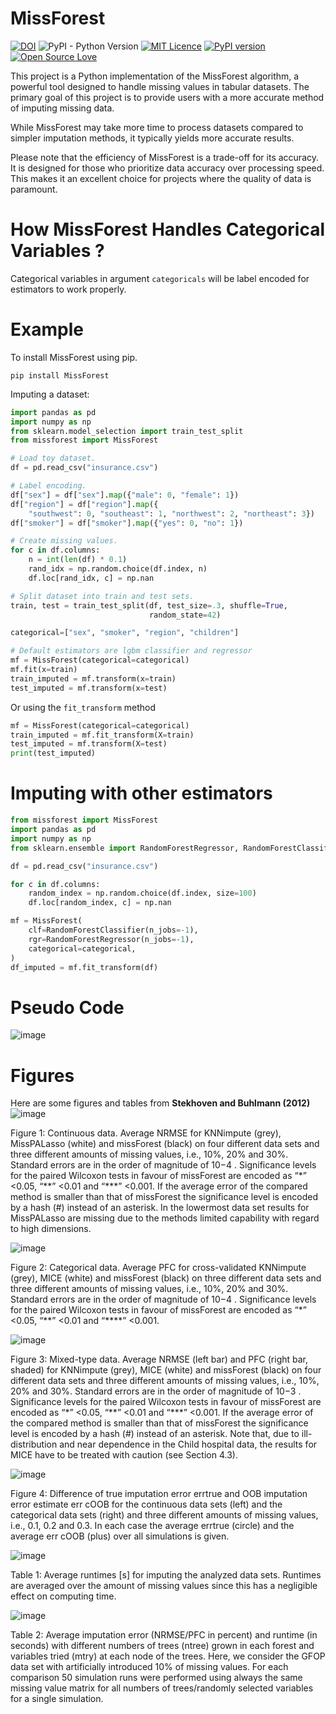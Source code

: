 # MissForest

[![DOI](https://zenodo.org/badge/DOI/10.5281/zenodo.13368883.svg)](https://doi.org/10.5281/zenodo.13368883)
![PyPI - Python Version](https://img.shields.io/pypi/pyversions/MissForest?link=https%3A%2F%2Fpypi.org%2Fproject%2FMissForest%2F)
[![MIT Licence](https://badges.frapsoft.com/os/mit/mit.svg?v=103)](https://opensource.org/licenses/mit-license.php)
[![PyPI version](https://badge.fury.io/py/MissForest.svg)](https://badge.fury.io/py/MissForest)
[![Open Source Love](https://badges.frapsoft.com/os/v2/open-source.svg?v=103)](https://github.com/ellerbrock/open-source-badges/)

This project is a Python implementation of the MissForest algorithm, a powerful 
tool designed to handle missing values in tabular datasets. The primary goal of 
this project is to provide users with a more accurate method of imputing 
missing data.

While MissForest may take more time to process datasets compared to simpler 
imputation methods, it typically yields more accurate results.

Please note that the efficiency of MissForest is a trade-off for its accuracy. 
It is designed for those who prioritize data accuracy over processing speed. 
This makes it an excellent choice for projects where the quality of data is 
paramount.

# How MissForest Handles Categorical Variables ?

Categorical variables in argument `categoricals` will be label encoded for
estimators to work properly. 

# Example

To install MissForest using pip.

```console
pip install MissForest
```

Imputing a dataset:

```python
import pandas as pd
import numpy as np
from sklearn.model_selection import train_test_split
from missforest import MissForest

# Load toy dataset.
df = pd.read_csv("insurance.csv")

# Label encoding.
df["sex"] = df["sex"].map({"male": 0, "female": 1})
df["region"] = df["region"].map({
    "southwest": 0, "southeast": 1, "northwest": 2, "northeast": 3})
df["smoker"] = df["smoker"].map({"yes": 0, "no": 1})

# Create missing values.
for c in df.columns:
    n = int(len(df) * 0.1)
    rand_idx = np.random.choice(df.index, n)
    df.loc[rand_idx, c] = np.nan

# Split dataset into train and test sets.
train, test = train_test_split(df, test_size=.3, shuffle=True,
                               random_state=42)

categorical=["sex", "smoker", "region", "children"]

# Default estimators are lgbm classifier and regressor
mf = MissForest(categorical=categorical)
mf.fit(x=train)
train_imputed = mf.transform(x=train)
test_imputed = mf.transform(x=test)
```

Or using the `fit_transform` method
```python
mf = MissForest(categorical=categorical)
train_imputed = mf.fit_transform(X=train)
test_imputed = mf.transform(X=test)
print(test_imputed)
```

# Imputing with other estimators

```python
from missforest import MissForest
import pandas as pd
import numpy as np
from sklearn.ensemble import RandomForestRegressor, RandomForestClassifier

df = pd.read_csv("insurance.csv")

for c in df.columns:
    random_index = np.random.choice(df.index, size=100)
    df.loc[random_index, c] = np.nan

mf = MissForest(
    clf=RandomForestClassifier(n_jobs=-1), 
    rgr=RandomForestRegressor(n_jobs=-1), 
    categorical=categorical,
)
df_imputed = mf.fit_transform(df)
```

# Pseudo Code
![image](fig/pseudo_code.png)

# Figures
Here are some figures and tables from **Stekhoven and Buhlmann (2012)**
![image](fig/figure_1.png)

Figure 1: Continuous data. Average NRMSE for KNNimpute (grey), MissPALasso (white) and missForest (black) on four different data sets and three different amounts of missing values, i.e., 10%, 20%
and 30%. Standard errors are in the order of magnitude of 10−4
. Significance levels for the paired
Wilcoxon tests in favour of missForest are encoded as “&ast;” <0.05, “&ast;&ast;” <0.01 and “&ast;&ast;&ast;” <0.001. If the
average error of the compared method is smaller than that of missForest the significance level is encoded
by a hash (#) instead of an asterisk. In the lowermost data set results for MissPALasso are missing due
to the methods limited capability with regard to high dimensions.

![image](fig/figure_2.png)

Figure 2: Categorical data. Average PFC for cross-validated KNNimpute (grey), MICE (white) and
missForest (black) on three different data sets and three different amounts of missing values, i.e., 10%,
20% and 30%. Standard errors are in the order of magnitude of 10−4
. Significance levels for the paired
Wilcoxon tests in favour of missForest are encoded as “&ast;” <0.05, “&ast;&ast;” <0.01 and “*&ast;&ast;&ast;” <0.001.


![image](fig/figure_3.png)


Figure 3: Mixed-type data. Average NRMSE (left bar) and PFC (right bar, shaded) for KNNimpute
(grey), MICE (white) and missForest (black) on four different data sets and three different amounts
of missing values, i.e., 10%, 20% and 30%. Standard errors are in the order of magnitude of 10−3
.
Significance levels for the paired Wilcoxon tests in favour of missForest are encoded as “&ast;” <0.05, “&ast;&ast;”
<0.01 and “&ast;&ast;&ast;” <0.001. If the average error of the compared method is smaller than that of missForest
the significance level is encoded by a hash (#) instead of an asterisk. Note that, due to ill-distribution
and near dependence in the Child hospital data, the results for MICE have to be treated with caution (see
Section 4.3).


![image](fig/figure_4.png)

Figure 4: Difference of true imputation error errtrue and OOB imputation error estimate err cOOB for the
continuous data sets (left) and the categorical data sets (right) and three different amounts of missing
values, i.e., 0.1, 0.2 and 0.3. In each case the average errtrue (circle) and the average err cOOB (plus) over
all simulations is given.


![image](fig/table_1.png)

Table 1: Average runtimes [s] for imputing the analyzed data sets. Runtimes are averaged over the
amount of missing values since this has a negligible effect on computing time.


![image](fig/table_2.png)

Table 2: Average imputation error (NRMSE/PFC in percent) and runtime (in seconds) with different
numbers of trees (ntree) grown in each forest and variables tried (mtry) at each node of the trees. Here,
we consider the GFOP data set with artificially introduced 10% of missing values. For each comparison 50 simulation runs were performed using always the same missing value matrix for all numbers of
trees/randomly selected variables for a single simulation.
